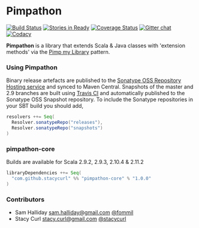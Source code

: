 Pimpathon
=========

[![Build Status](https://api.travis-ci.org/stacycurl/pimpathon.png?branch=master)](https://travis-ci.org/stacycurl/pimpathon)
[![Stories in Ready](https://badge.waffle.io/stacycurl/pimpathon.png?label=ready&title=Ready)](http://waffle.io/stacycurl/pimpathon)
[![Coverage Status](https://coveralls.io/repos/stacycurl/pimpathon/badge.png)](https://coveralls.io/r/stacycurl/pimpathon)
[![Gitter chat](https://badges.gitter.im/stacycurl/pimpathon.png)](https://gitter.im/stacycurl/pimpathon)
[![Codacy](https://www.codacy.com/project/badge/ed149591303b4f2bb1575d20b5394fa0)](https://www.codacy.com/public/stacycurl/pimpathon.git)

**Pimpathon** is a library that extends Scala & Java classes with 'extension methods' via the [Pimp my Library](http://www.artima.com/weblogs/viewpost.jsp?thread=179766) pattern.

### Using Pimpathon

Binary release artefacts are published to the [Sonatype OSS Repository Hosting service][sonatype] and synced to Maven
Central. Snapshots of the master and 2.9 branches are built using [Travis CI][ci] and automatically published
to the Sonatype OSS Snapshot repository. To include the Sonatype repositories in your SBT build you should add,

```scala
resolvers ++= Seq(
  Resolver.sonatypeRepo("releases"),
  Resolver.sonatypeRepo("snapshots")
)
```

[ci]: https://travis-ci.org/stacycurl/pimpathon
[sonatype]: https://oss.sonatype.org/index.html#nexus-search;quick~pimpathon

### pimpathon-core

Builds are available for Scala 2.9.2, 2.9.3, 2.10.4 & 2.11.2

```scala
libraryDependencies ++= Seq(
  "com.github.stacycurl" %% "pimpathon-core" % "1.0.0"
)
```

### Contributors

+ Sam Halliday <sam.halliday@gmail.com> [@fommil](https://twitter.com/fommil)
+ Stacy Curl <stacy.curl@gmail.com> [@stacycurl](https://twitter.com/stacycurl)
